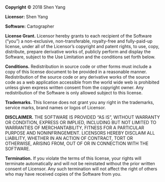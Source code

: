 **Copyright** © 2018 Shen Yang

**Licensor:** Shen Yang

**Software:** Cartographer

**License Grant.** Licensor hereby grants to each recipient of the Software (“you”) a non-exclusive, non-transferable, royalty-free and fully-paid-up license, under all of the Licensor’s copyright and patent rights, to use, copy, distribute, prepare derivative works of, publicly perform and display the Software, subject to the Use Limitation and the conditions set forth below.

**Conditions.** Redistribution in source code or other forms must include a copy of this license document to be provided in a reasonable manner. Redistribution of the source code or any derivative works of the source code as a web application accessible from the world wide web is prohibited unless given express written consent from the copyright owner. Any redistribution of the Software is only allowed subject to this license.

**Trademarks.** This license does not grant you any right in the trademarks, service marks, brand names or logos of Licensor.

**DISCLAIMER.** THE SOFTWARE IS PROVIDED “AS IS”, WITHOUT WARRANTY OR CONDITION, EXPRESS OR IMPLIED, INCLUDING BUT NOT LIMITED TO WARRANTIES OF MERCHANTABILITY, FITNESS FOR A PARTICULAR PURPOSE AND NONINFRINGEMENT. LICENSORS HEREBY DISCLAIM ALL LIABILITY, WHETHER IN AN ACTION OF CONTRACT, TORT OR OTHERWISE, ARISING FROM, OUT OF OR IN CONNECTION WITH THE SOFTWARE.

**Termination.** If you violate the terms of this license, your rights will terminate automatically and will not be reinstated without the prior written consent of Licensor. Any such termination will not affect the right of others who may have received copies of the Software from you.
